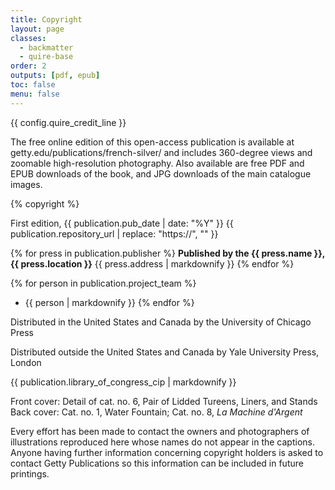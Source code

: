 ```yaml
---
title: Copyright
layout: page
classes: 
  - backmatter
  - quire-base
order: 2
outputs: [pdf, epub]
toc: false
menu: false
---
```


{{ config.quire_credit_line }}

The free online edition of this open-access publication is available at getty.edu/publications/french-silver/ and includes 360-degree views and
zoomable high-resolution photography. Also available are free PDF and EPUB downloads of the book, and JPG downloads of the main catalogue images.


{% copyright %}

First edition, {{ publication.pub_date | date: "%Y" }}
{{ publication.repository_url | replace: "https://", "" }}

<div class="publisher no-break-container">

{% for press in publication.publisher %}
**Published by the {{ press.name }}, {{ press.location }}**
{{ press.address | markdownify }}
{% endfor %}

</div>
<div class="project-team no-break-container">

{% for person in publication.project_team %}
- {{ person | markdownify }}
{% endfor %}

</div>
<div class="distribution no-break-container">

Distributed in the United States and Canada by the University of Chicago Press

Distributed outside the United States and Canada by Yale University Press, London

</div>
<div class="cip-data no-break-container">

{{ publication.library_of_congress_cip | markdownify }}

</div>
<div class="cover-image-credits">

Front cover: Detail of cat. no. 6, Pair of Lidded Tureens, Liners, and Stands
Back cover: Cat. no. 1, Water Fountain; Cat. no. 8, *La Machine d'Argent*

Every effort has been made to contact the owners and photographers of illustrations reproduced here whose names do not appear in the captions. Anyone having further information concerning copyright holders is asked to contact Getty Publications so this information can be included in future printings.

</div>
